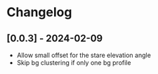 # Changelog

## [0.0.3] - 2024-02-09
- Allow small offset for the stare elevation angle
- Skip bg clustering if only one bg profile
